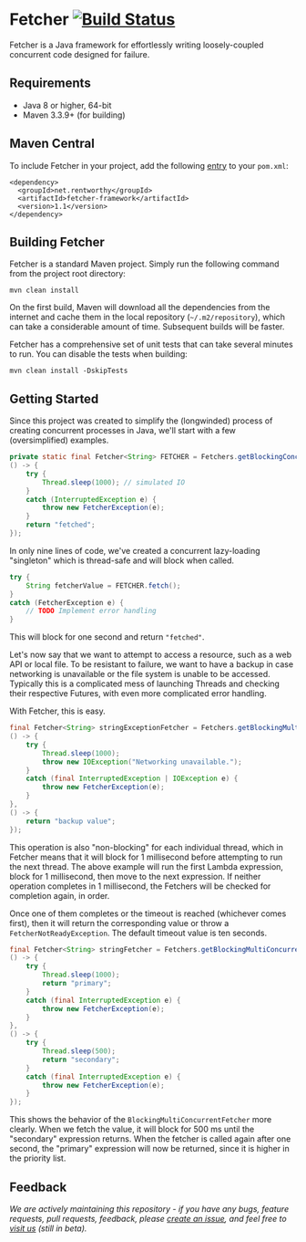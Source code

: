 # Fetcher [![Build Status](https://travis-ci.org/rentworthy/fetcher-framework.svg?branch=master)](https://travis-ci.org/rentworthy/fetcher-framework)

Fetcher is a Java framework for effortlessly writing loosely-coupled concurrent code designed for failure.

## Requirements

* Java 8 or higher, 64-bit
* Maven 3.3.9+ (for building)

## Maven Central

To include Fetcher in your project, add the following [entry](https://search.maven.org/#artifactdetails%7Cnet.rentworthy%7Cfetcher-framework%7C1.1%7Cjar) to your `pom.xml`:

```
<dependency>
  <groupId>net.rentworthy</groupId>
  <artifactId>fetcher-framework</artifactId>
  <version>1.1</version>
</dependency>
```

## Building Fetcher

Fetcher is a standard Maven project. Simply run the following command from the project root directory:

    mvn clean install

On the first build, Maven will download all the dependencies from the internet and cache them in the local repository (`~/.m2/repository`), which can take a considerable amount of time. Subsequent builds will be faster.

Fetcher has a comprehensive set of unit tests that can take several minutes to run. You can disable the tests when building:

    mvn clean install -DskipTests

## Getting Started

Since this project was created to simplify the (longwinded) process of creating concurrent processes in Java, we'll start with a few (oversimplified) examples.

```java
private static final Fetcher<String> FETCHER = Fetchers.getBlockingConcurrentFetcher(
() -> {    
    try {
        Thread.sleep(1000); // simulated IO
    }
    catch (InterruptedException e) {
        throw new FetcherException(e);
    }    
    return "fetched";    
});
```

In only nine lines of code, we've created a concurrent lazy-loading "singleton" which is thread-safe and will block when called.

```java
try {
    String fetcherValue = FETCHER.fetch();
}
catch (FetcherException e) {
    // TODO Implement error handling
}
```

This will block for one second and return `"fetched"`.

Let's now say that we want to attempt to access a resource, such as a web API or local file. To be resistant to failure, we want to have a backup in case networking is unavailable or the file system is unable to be accessed. Typically this is a complicated mess of launching Threads and checking their respective Futures, with even more complicated error handling.

With Fetcher, this is easy.

```java
final Fetcher<String> stringExceptionFetcher = Fetchers.getBlockingMultiConcurrentFetcher(
() -> {
    try {
        Thread.sleep(1000);
        throw new IOException("Networking unavailable.");
    }
    catch (final InterruptedException | IOException e) {
        throw new FetcherException(e);
    }
},
() -> {
    return "backup value";
});
```

This operation is also "non-blocking" for each individual thread, which in Fetcher means that it will block for 1 millisecond before attempting to run the next thread. The above example will run the first Lambda expression, block for 1 millisecond, then move to the next expression. If neither operation completes in 1 millisecond, the Fetchers will be checked for completion again, in order.

Once one of them completes or the timeout is reached (whichever comes first), then it will return the corresponding value or throw a `FetcherNotReadyException`. The default timeout value is ten seconds.

```java
final Fetcher<String> stringFetcher = Fetchers.getBlockingMultiConcurrentFetcher(
() -> {
    try {
        Thread.sleep(1000);
        return "primary";
    }
    catch (final InterruptedException e) {
        throw new FetcherException(e);
    }
},
() -> {
    try {
        Thread.sleep(500);
        return "secondary";
    }
    catch (final InterruptedException e) {
        throw new FetcherException(e);
    }
});
```

This shows the behavior of the `BlockingMultiConcurrentFetcher` more clearly. When we fetch the value, it will block for 500 ms until the "secondary" expression returns. When the fetcher is called again after one second, the "primary" expression will now be returned, since it is higher in the priority list.

## Feedback

*We are actively maintaining this repository - if you have any bugs, feature requests, pull requests, feedback, please [create an issue](https://github.com/rentworthy/fetcher-framework/issues), and feel free to [visit us](https://www.rentworthy.net) (still in beta).*